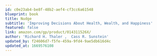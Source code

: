 ```yaml
---
id: c0e23ab4-be8f-48b2-aef4-cf3cc6a61548
blueprint: book
title: Nudge
subtitle: 'Improving Decisions About Health, Wealth, and Happiness'
featured: false
link: amazon.com/gp/product/014311526X/
author: 'Richard H. Thaler ,  Cass R. Sunstein'
updated_by: f24606d7-f5fe-459a-9fd4-9ae5db616d4c
updated_at: 1669576108
---
```

